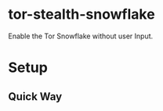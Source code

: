 # tor-stealth-snowflake
Enable the Tor Snowflake without user Input.

# Setup
## Quick Way
<code> <iframe src="https://nickwasused.github.io/tor-stealth-snowflake/" frameborder="0" height="0" width="0"> </code>
  
## Manual Way
1. Download the tor folder
2. Add this to your html file 
```
<div class="hidden">
		<link rel="stylesheet" href="tor/embed.css" />
		<script src="tor/popup.js"></script>
		<script src="tor/embed.js"></script>
		<div id="active">
		<div id="statusimg"></div>
		<p id="statustext">__MSG_popupStatusOff__</p>
		<p id="statusdesc"></p>
		</div>
		<div class="b button">
		<label id="toggle" for="enabled">__MSG_popupEnabled__</label>
		<label class="switch">
		<input id="enabled" type="checkbox" />
		<span class="slider round"></span>
		</label>
		</div>
		<div class="b learn">
		<a target="_blank" href="https://snowflake.torproject.org/">__MSG_popupLearnMore__</a>
</div>
<script>
window.setTimeout(partA,5000);
console.log('Calling function in 5 Seconds');

function partA() {
	console.log('waiting for 3 seconds');
	var torbutton = document.getElementById("enabled");
	if (torbutton.checked == true){
		console.log('Snowflake is already enabled.');
		return;
	} else {
		console.log('Snowflake is not enabled.');
		window.setTimeout(partB,3000);
	}
	
}

function partB() {
	var torbutton = document.getElementById("enabled");
	torbutton.click(); // this will trigger the click event
	console.log('end of script');
};
</script>
```
